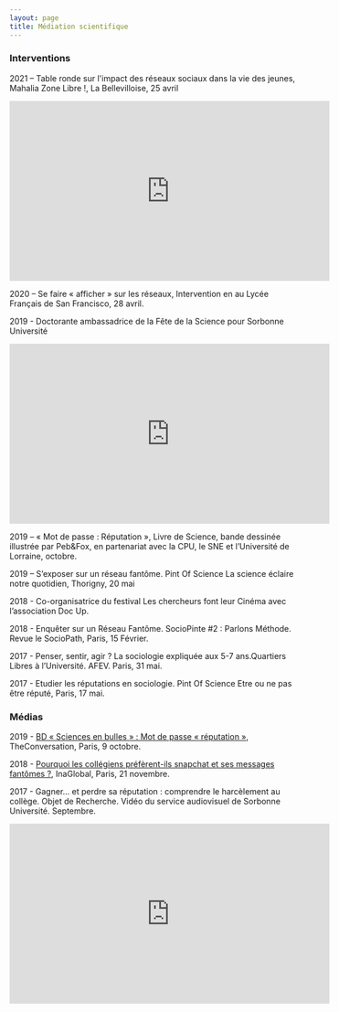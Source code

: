 ```yaml
---
layout: page
title: Médiation scientifique
---
```


### Interventions

2021 – Table ronde sur l'impact des réseaux sociaux dans la vie des jeunes,  Mahalia Zone Libre !, La Bellevilloise, 25 avril

<iframe width="560" height="315" src="https://youtu.be/YCTQSb8bGU0?t=2140" title="YouTube video player" frameborder="0" allow="accelerometer; autoplay; clipboard-write; encrypted-media; gyroscope; picture-in-picture" allowfullscreen></iframe>


2020 – Se faire « afficher » sur les réseaux, Intervention en au Lycée Français de San Francisco, 28 avril.

2019 - Doctorante ambassadrice de la Fête de la Science pour Sorbonne Université

<iframe width="560" height="315" src="https://www.youtube.com/embed/TS53MWJyBPA" title="YouTube video player" frameborder="0" allow="accelerometer; autoplay; clipboard-write; encrypted-media; gyroscope; picture-in-picture" allowfullscreen></iframe>

2019 – « Mot de passe : Réputation », Livre de Science, bande dessinée illustrée par Peb&Fox, en partenariat avec la CPU, le SNE et l’Université de Lorraine, octobre.

2019 – S’exposer sur un réseau fantôme. Pint Of Science La science éclaire notre quotidien, Thorigny, 20 mai

2018 - Co-organisatrice du festival Les chercheurs font leur Cinéma avec l’association Doc Up.

2018 - Enquêter sur un Réseau Fantôme. SocioPinte #2 : Parlons Méthode. Revue le SocioPath, Paris, 15 Février.

2017 - Penser, sentir, agir ? La sociologie expliquée aux 5-7 ans.Quartiers Libres à l’Université. AFEV. Paris, 31 mai.

2017 - Etudier les réputations en sociologie. Pint Of Science Etre ou ne pas être réputé, Paris, 17 mai.

### Médias  

2019 - [BD « Sciences en bulles » : Mot de passe « réputation »](https://theconversation.com/bd-sciences-en-bulles-mot-de-passe-reputation-124921), TheConversation, Paris, 9 octobre.


2018 - [Pourquoi les collégiens préfèrent-ils snapchat et ses messages fantômes ?](https://www.inaglobal.fr/pourquoi-les-collegiens-preferent-ils-snapchat-et-ses-messages-fantomes), InaGlobal, Paris, 21 novembre.


2017 - Gagner... et perdre sa réputation : comprendre le harcèlement au collège. Objet de Recherche. Vidéo du service audiovisuel de Sorbonne Université. Septembre.

<iframe width="560" height="315" src="https://www.youtube.com/embed/QChT5wCes94" title="YouTube video player" frameborder="0" allow="accelerometer; autoplay; clipboard-write; encrypted-media; gyroscope; picture-in-picture" allowfullscreen></iframe>


